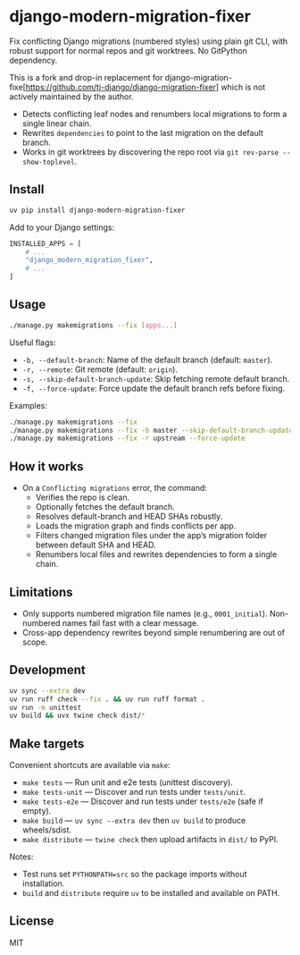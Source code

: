 # django-modern-migration-fixer

Fix conflicting Django migrations (numbered styles) using plain git CLI, with robust support for normal repos and git worktrees. No GitPython dependency.

This is a fork and drop-in replacement for django-migration-fixe[https://github.com/tj-django/django-migration-fixer] which is not actively maintained by the author.

- Detects conflicting leaf nodes and renumbers local migrations to form a single linear chain.
- Rewrites `dependencies` to point to the last migration on the default branch.
- Works in git worktrees by discovering the repo root via `git rev-parse --show-toplevel`.

## Install

```bash
uv pip install django-modern-migration-fixer
```

Add to your Django settings:

```python
INSTALLED_APPS = [
    # ...
    "django_modern_migration_fixer",
    # ...
]
```

## Usage

```bash
./manage.py makemigrations --fix [apps...]
```

Useful flags:
- `-b, --default-branch`: Name of the default branch (default: `master`).
- `-r, --remote`: Git remote (default: `origin`).
- `-s, --skip-default-branch-update`: Skip fetching remote default branch.
- `-f, --force-update`: Force update the default branch refs before fixing.

Examples:

```bash
./manage.py makemigrations --fix
./manage.py makemigrations --fix -b master --skip-default-branch-update
./manage.py makemigrations --fix -r upstream --force-update
```

## How it works

- On a `Conflicting migrations` error, the command:
  - Verifies the repo is clean.
  - Optionally fetches the default branch.
  - Resolves default-branch and HEAD SHAs robustly.
  - Loads the migration graph and finds conflicts per app.
  - Filters changed migration files under the app’s migration folder between default SHA and HEAD.
  - Renumbers local files and rewrites dependencies to form a single chain.

## Limitations

- Only supports numbered migration file names (e.g., `0001_initial`). Non-numbered names fail fast with a clear message.
- Cross-app dependency rewrites beyond simple renumbering are out of scope.

## Development

```bash
uv sync --extra dev
uv run ruff check --fix . && uv run ruff format .
uv run -m unittest
uv build && uvx twine check dist/*
```

## Make targets

Convenient shortcuts are available via `make`:

- `make tests` — Run unit and e2e tests (unittest discovery).
- `make tests-unit` — Discover and run tests under `tests/unit`.
- `make tests-e2e` — Discover and run tests under `tests/e2e` (safe if empty).
- `make build` — `uv sync --extra dev` then `uv build` to produce wheels/sdist.
- `make distribute` — `twine check` then upload artifacts in `dist/` to PyPI.

Notes:
- Test runs set `PYTHONPATH=src` so the package imports without installation.
- `build` and `distribute` require `uv` to be installed and available on PATH.

## License

MIT
